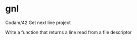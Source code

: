 # gnl
Codam/42 Get next line project 

Write a function that returns a line read from a
file descriptor
